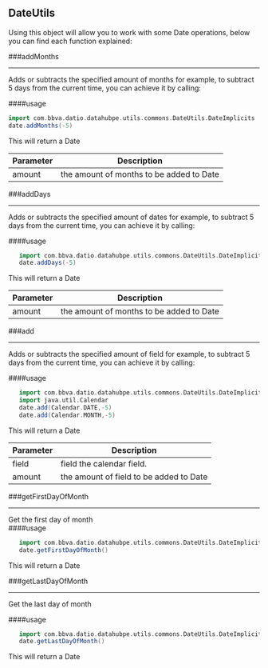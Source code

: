## DateUtils

Using this object will allow you to work with some Date operations, below you can find each function explained:

###addMonths
____
Adds or subtracts the specified amount of months for example, to subtract 5 days from the current time, you can achieve it by calling:

####usage   
   ```scala
   import com.bbva.datio.datahubpe.utils.commons.DateUtils.DateImplicits
   date.addMonths(-5)
   ```

This will return a Date

|**Parameter**|**Description**|
|-------------|---------------|
|amount|the amount of months to be added to Date

###addDays
____
Adds or subtracts the specified amount of dates for example, to subtract 5 days from the current time, you can achieve it by calling:

####usage
      
```scala
   import com.bbva.datio.datahubpe.utils.commons.DateUtils.DateImplicits
   date.addDays(-5)
```
      
This will return a Date      

|**Parameter**|**Description**|
|-------------|---------------|
|amount|the amount of months to be added to Date|

###add
____
Adds or subtracts the specified amount of field for example, to subtract 5 days from the current time, you can achieve it by calling:

####usage
      
```scala
   import com.bbva.datio.datahubpe.utils.commons.DateUtils.DateImplicits
   import java.util.Calendar   
   date.add(Calendar.DATE,-5)
   date.add(Calendar.MONTH,-5)
```
      
This will return a Date   


|**Parameter**|**Description**|
|-------------|---------------|
|field|field  the calendar field.|
|amount|the amount of field to be added to Date|

###getFirstDayOfMonth
____
Get the first day of month       
####usage

```scala
   import com.bbva.datio.datahubpe.utils.commons.DateUtils.DateImplicits
   date.getFirstDayOfMonth()
```
      
This will return a Date   

###getLastDayOfMonth
____
Get the last day of month

####usage       

```scala
   import com.bbva.datio.datahubpe.utils.commons.DateUtils.DateImplicits
   date.getLastDayOfMonth()
```
      
This will return a Date   
